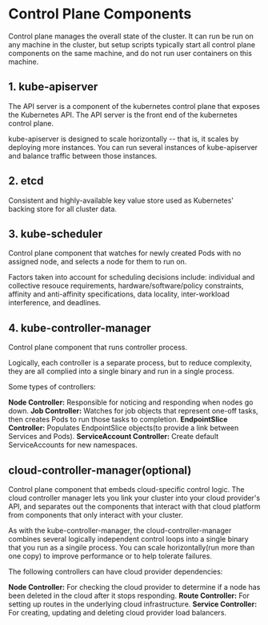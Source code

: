# Control Plane Components

Control plane manages the overall state of the cluster. It can run be run on any machine in the cluster, but setup scripts typically start all control plane components on the same machine, and do not run user containers on this machine.

## 1. kube-apiserver

The API server is a component of the kubernetes control plane that exposes the Kubernetes API. The API server is the front end of the kubernetes control plane.


kube-apiserver is designed to scale horizontally -- that is, it scales by deploying more instances. You can run several instances of kube-apiserver and balance traffic between those instances.

## 2. etcd

Consistent and highly-available key value store used as Kubernetes' backing store for all cluster data.

## 3. kube-scheduler

Control plane component that watches for newly created Pods with no assigned node, and selects a node for them to run on.

Factors taken into account for scheduling decisions include: individual and collective resouce requirements, hardware/software/policy constraints, affinity and anti-affinity specifications, data locality, inter-workload interference, and deadlines.

## 4. kube-controller-manager

Control plane component that runs controller process.

Logically, each controller is a separate process, but to reduce complexity, they are all complied into a single binary and run in a single process.

Some types of controllers:

**Node Controller:** Responsible for noticing and responding when nodes go down.
**Job Controller:** Watches for job objects that represent one-off tasks, then creates Pods to run those tasks to completion.
**EndpointSlice Controller:** Populates EndpointSlice objects(to provide a link between Services and Pods).
**ServiceAccount Controller:** Create default ServiceAccounts for new namespaces.

## cloud-controller-manager(optional)

Control plane component that embeds cloud-specific control logic. The cloud controller manager lets you link your cluster into your cloud provider's API, and separates out the components that interact with that cloud platform from components that only interact with your cluster.

As with the kube-controller-manager, the cloud-controller-manager combines several logically independent control loops into a single binary that you run as a singile process. You can scale horizontally(run more than one copy) to improve performance or to help tolerate failures.

The following controllers can have cloud provider dependencies:

**Node Controller:** For checking the cloud provider to determine if a node has been deleted in the cloud after it stops responding.
**Route Controller:** For setting up routes in the underlying cloud infrastructure.
**Service Controller:** For creating, updating and deleting cloud provider load balancers.
